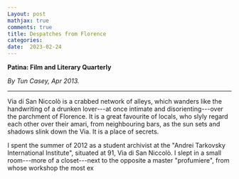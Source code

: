 ```yaml
---
Layout: post
mathjax: true
comments: true
title: Despatches from Florence
categories:
date:  2023-02-24
---
```


<b>Patina: Film and Literary Quarterly</b>

<i>By Tun Casey, Apr 2013.</i>

---

Via di San Niccolò is a crabbed network of alleys, which wanders like the handwriting of a
drunken lover---at once
intimate and disorienting---over the parchment of Florence. It is a great favourite
of locals, who slyly regard each other over their amari, from
neighbouring bars, as the sun sets and shadows slink down the Via. It is a place
of secrets.

I spent the summer of 2012 as a student archivist at the "Andrei
Tarkovsky International Institute", situated at 91, Via di San
Niccolò. I slept in a small
room---more of a closet---next to the opposite a master "profumiere",
from whose workshop the most ex

<!--https://www.theflorentine.net/2017/09/08/andrei-tarkovsky-famous-expats/-->
